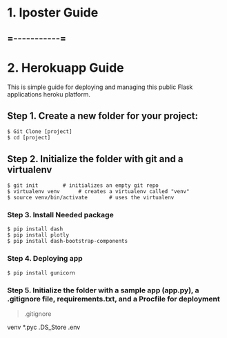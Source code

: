 # 1. Iposter Guide
## =-----------=
# 2. Herokuapp Guide
This is simple guide for deploying  and managing this public Flask applications heroku platform.

## Step 1. Create a new folder for your project:
```
$ Git Clone [project]
$ cd [project]
```

## Step 2. Initialize the folder with git and a virtualenv
```
$ git init        # initializes an empty git repo
$ virtualenv venv      # creates a virtualenv called "venv"
$ source venv/bin/activate       # uses the virtualenv
```
### Step 3. Install Needed package 
```
$ pip install dash
$ pip install plotly
$ pip install dash-bootstrap-components
```
### Step 4. Deploying app 
```
$ pip install gunicorn
```

### Step 5. Initialize the folder with a sample app (app.py), a .gitignore file, requirements.txt, and a Procfile for deployment
>.gitignore

venv
*.pyc
.DS_Store
.env

